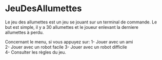 # JeuDesAllumettes

Le jeu des allumettes est un jeu se jouant sur un terminal de commande.
Le but est simple, il y a 30 allumettes et le joueur enlevant la derniere allumettes à perdu.

Concernant le menu, si vous appuyez sur:
1- Jouer avec un ami  
2- Jouer avec un robot facile
3- Jouer avec un robot difficile  
4- Consulter les règles du jeu.


